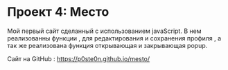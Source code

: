# Проект 4: Место

Мой первый сайт сделанный с использованием javaScript.
В нем реализованны функции , для редактирования и сохранения профиля , а  так же реализована функция открывающая и закрывающая popup. 

Сайт на GitHub : https://p0ste0n.github.io/mesto/ 